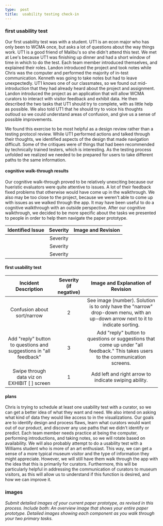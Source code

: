 ```yaml
---
type:  post
title:  usability testing check-in
---
```


### first usability test

Our first usability test was with a student. UT1 is an econ major who has only been to WCMA once, but asks a lot of questions about the way things work. UT1 is a good friend of Malibu's so she didn't attend this test. We met at Lee's because UT1 was finishing up dinner and had a short window of time in which to do the test. Each team member introduced themselves, and explained their roles. Landon introduced the project and took notes while Chris was the computer and performed the majority of in-test communication. Kenneth was going to take notes but had to leave unexpectedly. UT1 knows one of our classmates, so we found out mid-introduction that they had already heard about the project and assignment. Landon introduced the project as an application that will allow WCMA curators to interact with visitor feedback and exhibit data. He then described the two tasks that UT1 should try to complete, with as little help as possible. We also told UT1 that he should try to voice his thoughts outloud so we could understand areas of confusion, and give us a sense of possible improvements.

We found this exercise to be most helpful as a design review rather than a testing protocol review. While UT1 performed actions and talked through their thoughts, we identified aspects of the design that made navigation difficult. Some of the critiques were of things that had been recommended by technically trained testers, which is interesting. As the testing process unfolded we realized we needed to be prepared for users to take different paths to the same information. 


#### cognitive walk-through results
Our cognitive walk-through proved to be relatively unexciting because our hueristic evaluators were quite attentive to issues. A lot of their feedback fixed problems that otherwise would have come up in the walkthrough. We also may be too close to the project, because we weren't able to come up with issues as we walked through the app. It may have been useful to do a cognitive walkthrough with an outside perspective. After our cognitive walkthrough, we decided to be more specific about the tasks we presented to people in order to help them navigate the paper prototype. 

|       Identified Issue            |             Severity                      |       Image and Revision    |
|:---------------------------------:|:-----------------------------------------:|:---------------------------:|
|                                   |             Severity                      |                                                           |
|                                   |             Severity                      |                                                           |    
|                                   |             Severity                      |                                                           | 


#### first usability test

|       Incident Description        | Severity (if negative) |      Image and Explanation of Revision |         
|:---------------------------------:|:----------------------:|:--------------------------------------:|
|   Confusion about sort/narrow     |            2            |    See image (number).  Solution is to only have the "narrow" drop-down menu, with an up-down arrow next to it to indicate sorting.    |
|   Add "reply" button to questions and suggestions in "all feedback"     |   3       |   Add "reply" button to questions or suggestions that come up under "all feedback." This takes users to the communication screens. |    
|   Swipe through data viz on EXHIBIT [  ] screen     |      1                  |  Add left and right arrow to indicate swiping ability.  |    

#### plans
Chris is trying to schedule at least one usability test with a curator, so we can get a better idea of what they want and need. We also intend on asking what kind of data they would like access to in the visualizations. Our goals are to identify design and process flaws, learn what curators would want out of our product, and discover any use paths that we didn't identify or predict. Each team member needs practice at being the computer, performing introductions, and taking notes, so we will rotate based on availability. We will also probably attempt to do a usability test with a Williams student who is more of an art enthusiast. This way, we can get a sense of a more typical museum visitor and the type of information they might appreciate. However, we will still have them walk through the app with the idea that this is primarily for curators. Furthermore, this will be particularly helpful in addressing the communication of curators to museum visitors, as this will allow us to understand if this function is desired, and how we can improve it.

### images

*Submit detailed images of your current paper prototype, as revised in this process. Include both:
An overview image that shows your entire paper prototype.
Detailed images showing each component as you walk through your two primary tasks.*


